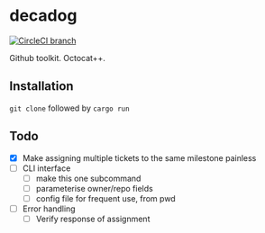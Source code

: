 # decadog

[![CircleCI branch](https://img.shields.io/circleci/project/github/tommilligan/decadog/master.svg)](https://circleci.com/gh/tommilligan/decadog)

Github toolkit. Octocat++.

## Installation

`git clone` followed by `cargo run`

## Todo

- [x] Make assigning multiple tickets to the same milestone painless
- [ ] CLI interface
  - [ ] make this one subcommand
  - [ ] parameterise owner/repo fields
  - [ ] config file for frequent use, from pwd
- [ ] Error handling
  - [ ] Verify response of assignment
